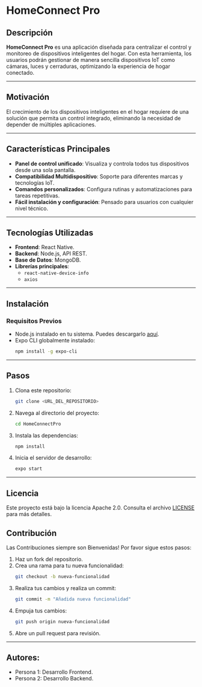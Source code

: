 # HomeConnect Pro

## Descripción
**HomeConnect Pro** es una aplicación diseñada para centralizar el control y monitoreo de dispositivos inteligentes del hogar. Con esta herramienta, los usuarios podrán gestionar de manera sencilla dispositivos IoT como cámaras, luces y cerraduras, optimizando la experiencia de hogar conectado.

---

## Motivación
El crecimiento de los dispositivos inteligentes en el hogar requiere de una solución que permita un control integrado, eliminando la necesidad de depender de múltiples aplicaciones.

---

## Características Principales
- **Panel de control unificado**: Visualiza y controla todos tus dispositivos desde una sola pantalla.
- **Compatibilidad Multidispositivo**: Soporte para diferentes marcas y tecnologías IoT.
- **Comandos personalizados**: Configura rutinas y automatizaciones para tareas repetitivas.
- **Fácil instalación y configuración**: Pensado para usuarios con cualquier nivel técnico.

---

## Tecnologías Utilizadas
- **Frontend**: React Native.
- **Backend**: Node.js, API REST.
- **Base de Datos**: MongoDB.
- **Librerías principales**:
  - `react-native-device-info`
  - `axios`

---

## Instalación
### Requisitos Previos
- Node.js instalado en tu sistema. Puedes descargarlo [aquí](https://nodejs.org/).
- Expo CLI globalmente instalado:
  ```bash
  npm install -g expo-cli
  ```
---

## Pasos
1. Clona este repositorio:
	```bash
	git clone <URL_DEL_REPOSITORIO>
	```

2. Navega al directorio del proyecto:
	```bash
	cd HomeConnectPro
	```
	
3. Instala las dependencias:
	```bash
	npm install
	```
	
4. Inicia el servidor de desarrollo:
	```bash
	expo start
	```
---

## Licencia
Este proyecto está bajo la licencia Apache 2.0. Consulta el archivo [LICENSE]() para más detalles.

## Contribución
Las Contribuciones siempre son Bienvenidas! Por favor sigue estos pasos:
1. Haz un fork del repositorio.
2. Crea una rama para tu nueva funcionalidad:
	```bash
	git checkout -b nueva-funcionalidad
	```
3. Realiza tus cambios y realiza un commit:
	```bash
	git commit -m "Añadida nueva funcionalidad"
	```
4. Empuja tus cambios:
	```bash
	git push origin nueva-funcionalidad
	```
5. Abre un pull request para revisión.

---

## Autores:

* Persona 1: Desarrollo Frontend.
* Persona 2: Desarrollo Backend.